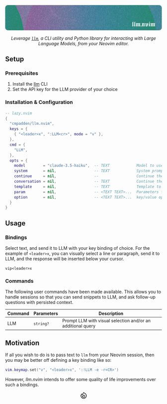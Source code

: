 <div align="center">
    <img alt="llm.nvim banner" src=".github/llm.nvim.png">
    <br>
    <p>
      <i>Leverage <a href="https://github.com/simonw/llm"><code>llm</code></a>, a CLI utility and Python library for interacting with Large Language Models, from your Neovim editor.</i>
    </p>
</div>

## Setup

### Prerequisites

1. Install the [llm](https://github.com/simonw/llm) CLI
2. Set the API key for the LLM provider of your choice

### Installation & Configuration

```lua
-- lazy.nvim
{
  "cmpadden/llm.nvim",
  keys = {
    { "<leader>x", ":LLM<cr>", mode = "v" },
  },
  cmd = {
    "LLM",
  },
  opts = {
    model        = "claude-3.5-haiku",  -- TEXT            Model to use
    system       = nil,                 -- TEXT            System prompt to use
    continue     = nil,                 --                 Continue the most recent conversation.
    conversation = nil,                 -- TEXT            Continue the conversation with the given ID.
    template     = nil,                 -- TEXT            Template to use
    param        = nil,                 -- <TEXT TEXT>...  Parameters for template
    option       = nil,                 -- <TEXT TEXT>...  key/value options for the model
  }
}
```

## Usage

### Bindings

Select text, and send it to LLM with your key binding of choice. For the example
of `<leader>x`, you can visually select a line or paragraph, send it to LLM, and
the response will be inserted below your cursor.

```
vip<leader>x
```

### Commands

The following user commands have been made available. This allows you to handle sessions
so that you can send snippets to LLM, and ask follow-up questions with persisted
context.

| Command                | Parameters | Description                                                      |
| ---------------------- | --------- | ----------------------------------------------------------------- |
| LLM                    | `string?` | Prompt LLM with visual selection and/or an additional query |

## Motivation

If all you wish to do is to pass text to `llm` from your Neovim session, then you may be better off defining a key binding like so:

```lua
vim.keymap.set("v", "<leader>x", ':!LLM -e -r<CR>')
```

However, _llm.nvim_ intends to offer some quality of life improvements over such a bindings.

<div align="center">
    <img src=".github/fire.svg" height="25" width="25">
</div>
